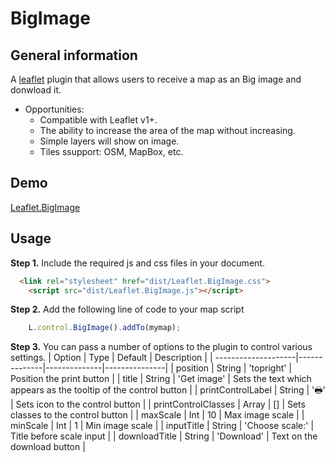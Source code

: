 # BigImage

## General information

A [leaflet](http://www.leafletjs.com) plugin that allows users to receive a map as an Big image and donwload it.
* Opportunities:
  - Compatible with Leaflet v1+.
  - The ability to increase the area of the map without increasing.
  - Simple layers will show on image.
  - Tiles ssupport: OSM, MapBox, etc.
  
## Demo
[Leaflet.BigImage](https://pasichnykvasyl.github.io/Leaflet.BigImage/)

## Usage

**Step 1.** Include the required js and css files in your document.

```html
  <link rel="stylesheet" href="dist/Leaflet.BigImage.css">
	<script src="dist/Leaflet.BigImage.js"></script>
```

**Step 2.** Add the following line of code to your map script

``` js
	L.control.BigImage().addTo(mymap);
```

**Step 3.**
You can pass a number of options to the plugin to control various settings.
| Option              | Type         | Default      | Description   |
| --------------------|--------------|--------------|---------------|
| position            | String       | 'topright'   | Position the print button |
| title               | String       | 'Get image'  | Sets the text which appears as the tooltip of the control button |
| printControlLabel   | String       | '&#128438;'  | Sets icon to the control button |
| printControlClasses | Array        | []           | Sets classes to the control button |
| maxScale            | Int          | 10           | Max image scale |
| minScale            | Int          | 1            | Min image scale |
| inputTitle          | String       | 'Choose scale:'  | Title before scale input |
| downloadTitle       | String       | 'Download'  | Text on the download button |
